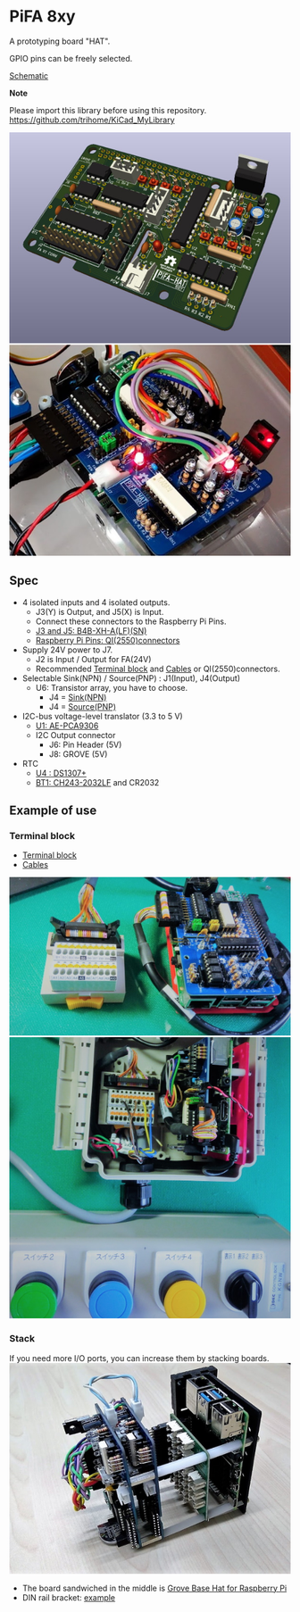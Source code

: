# PiFA 8xy

A prototyping board "HAT".

GPIO pins can be freely selected.

[Schematic](./img/PiFA_8xy.pdf)

**Note**

Please import this library before using this repository.
https://github.com/trihome/KiCad_MyLibrary

![pifa8xy00](./img/PiFA_8xy_00.jpg "3D")
![pifa8xy01](./img/PiFA_8xy_01.jpg "Usage")

## Spec

- 4 isolated inputs and 4 isolated outputs.
  - J3(Y) is Output, and J5(X) is Input.
  - Connect these connectors to the Raspberry Pi Pins.
  - [J3 and J5: B4B-XH-A(LF)(SN)](http://akizukidenshi.com/catalog/g/gC-12249/)
  - [Raspberry Pi Pins: QI(2550)connectors](http://akizukidenshi.com/catalog/g/gC-12150/)
- Supply 24V power to J7.
  - J2 is Input / Output for FA(24V)
  - Recommended [Terminal block](https://www.togi.co.jp/product/interface/1072/) and [Cables](https://www.togi.co.jp/product/harness-cable/2661/) or QI(2550)connectors.
- Selectable Sink(NPN) / Source(PNP) : J1(Input), J4(Output)
  - U6: Transistor array, you have to choose.
    - J4 = [Sink(NPN)](http://akizukidenshi.com/catalog/g/gI-10669/)
    - J4 = [Source(PNP)](http://akizukidenshi.com/catalog/g/gI-10957/)
- I2C-bus voltage-level translator (3.3 to 5 V)
  - [U1: AE-PCA9306](http://akizukidenshi.com/catalog/g/gM-05452/)
  - I2C Output connector
    - J6: Pin Header (5V)
    - J8: GROVE (5V)
- RTC
  - [U4 : DS1307+](http://akizukidenshi.com/catalog/g/gI-06949/)
  - [BT1: CH243-2032LF](http://akizukidenshi.com/catalog/g/gP-02019/) and CR2032

## Example of use

### Terminal block

- [Terminal block](https://www.togi.co.jp/product/interface/1072/)
- [Cables](https://www.togi.co.jp/product/harness-cable/2661/)

![pifa8xy03](./img/PiFA_8xy_03.jpg "Usage")
![pifa8xy04](./img/PiFA_8xy_04.jpg "Usage")

### Stack
If you need more I/O ports, you can increase them by stacking boards.
![pifa8xy02](./img/PiFA_8xy_02.jpg "Usage")
- The board sandwiched in the middle is [Grove Base Hat for Raspberry Pi](http://wiki.seeedstudio.com/Grove_Base_Hat_for_Raspberry_Pi/)
- DIN rail bracket: [example](https://www.takachi-el.co.jp/products/DRA)
